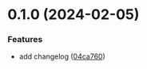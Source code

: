 # 0.1.0 (2024-02-05)


### Features

* add changelog ([04ca760](https://github.com/fusungmail/greetings-ci/commit/04ca760e4efa2b6f82e40ad14e8c155eabf8886a))



